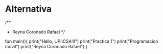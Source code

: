 # Alternativa
/**
 * Reyna Coronado Rafael
 */

fun main(){
    print("Hello, UPIICSA!!!")
    print("Practica 1")
    print("Programacion movil")
    print("Reyna Coronado Rafael")
}
